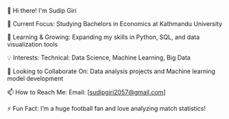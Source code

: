 👋 Hi there! I'm Sudip Giri

🔭 Current Focus:
Studying Bachelors in Economics at Kathmandu University

🌱 Learning & Growing:
Expanding my skills in Python, SQL, and data visualization tools

💡 Interests:
Technical: Data Science, Machine Learning, Big Data

👯 Looking to Collaborate On:
Data analysis projects and
Machine learning model development

📫 How to Reach Me:
Email: [sudipgiri2057@gmail.com]

⚡ Fun Fact:
I’m a huge football fan and love analyzing match statistics!
